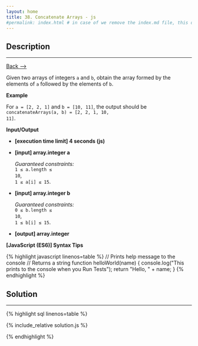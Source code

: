 ```yaml
---
layout: home
title: 38. Concatenate Arrays - js
#permalink: index.html # in case of we remove the index.md file, this doc will be the index page
---
```


<div class="row">
<div class="columnStmt" markdown="1">

## Description

---

[Back --> ](../README.md)

Given two arrays of integers <code>a</code> and <code>b</code>, obtain the array formed by the elements of <code>a</code> followed by the elements of <code>b</code>.

**Example**

For <code>a = [2, 2, 1]</code> and <code>b = [10, 11]</code>, the output should be
<code>concatenateArrays(a, b) = [2, 2, 1, 10, 11]</code>.

**Input/Output**

- **[execution time limit] 4 seconds (js)**

- **[input] array.integer a**

  _Guaranteed constraints:_<br>
   <code>1 ≤ a.length ≤ 10</code>,<br>
   <code>1 ≤ a[i] ≤ 15</code>.

- **[input] array.integer b**

  _Guaranteed constraints:_<br>
   <code>0 ≤ b.length ≤ 10</code>,<br>
   <code>1 ≤ b[i] ≤ 15</code>.

- **[output] array.integer**

**[JavaScript (ES6)] Syntax Tips**

{% highlight javascript linenos=table %}
// Prints help message to the console
// Returns a string
function helloWorld(name) {
console.log("This prints to the console when you Run Tests");
return "Hello, " + name;
}
{% endhighlight %}

</div>
<div class="columnSol" markdown="1">

## Solution

---

{% highlight sql linenos=table %}

{% include_relative solution.js %}

{% endhighlight %}

</div>
</div>
